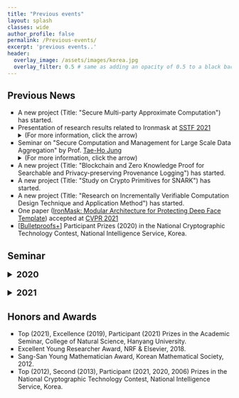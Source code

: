 ```yaml
---
title: "Previous events"
layout: splash
classes: wide
author_profile: false
permalink: /Previous-events/
excerpt: 'previous events..'
header:
  overlay_image: /assets/images/korea.jpg
  overlay_filter: 0.5 # same as adding an opacity of 0.5 to a black background
---
```


## Previous News

<ul type="square">
    <li>
        A new project (Title: "Secure Multi-party Approximate Computation") has started.    
    </li>
    <li>
        Presentation of research results related to Ironmask at <A href="https://research.samsung.com/sstf">SSTF 2021</A>
        <details>
            <summary>
                (For more information, click the arrow)
            </summary>
            <iframe src="https://www.youtube.com/embed/RDl81Jd83zc?start=15563" width="560" height="315" frameborder="0"> </iframe>
        </details>
    </li>
    <li>
        Seminar on "Secure Computation and Management for Large Scale Data Aggregation" by Prof. <A href="https://sites.nd.edu/taeho-jung/">Tae-Ho Jung</A>
        <details>
            <summary>
                (For more information, click the arrow)
            </summary>
            <img src="{{ site.url }}{{ site.baseurl }}/assets/images/0001.jpg">
        </details>
    </li>
    <li>
        A new project (Title: "Blockchain and Zero Knowledge Proof for Searchable and Privacy-preserving Provenance Logging") has started.    
    </li>
    <li>
        A new project (Title: "Study on Crypto Primitives for SNARK") has started.    
    </li>
    <li>
        A new project (Title: "Research on Incrementally Verifiable Computation Design Technique and Application Method") has started.    
    </li>
    <li>
        One paper (<A href="https://openaccess.thecvf.com/content/CVPR2021/html/Kim_IronMask_Modular_Architecture_for_Protecting_Deep_Face_Template_CVPR_2021_paper.html">IronMask: Modular Architecture for Protecting Deep Face Template</A>) accepted at <A href="http://cvpr2021.thecvf.com/">CVPR 2021</A>
    </li>
    <li>
        [<A href="https://eprint.iacr.org/2020/735">Bulletproofs+</A>] Participant Prizes (2020) in the National Cryptographic Technology Contest, National Intelligence Service, Korea.
    </li>
</ul>    


## Seminar

<details>
    <summary style="font-size:1.2rem; font-weight:bold;">
        2020
    </summary>
        <style type="text/css">
    .tg  {border-collapse:collapse;border-color:#93a1a1;border-spacing:0;}
    .tg td{background-color:#fdf6e3;border-color:#93a1a1;border-style:solid;border-width:1px;color:#002b36;
      font-family:Arial, sans-serif;font-size:14px;overflow:hidden;padding:10px 5px;word-break:normal;}
    .tg th{background-color:#657b83;border-color:#93a1a1;border-style:solid;border-width:1px;color:#fdf6e3;
      font-family:Arial, sans-serif;font-size:14px;font-weight:normal;overflow:hidden;padding:10px 5px;word-break:normal;}
    .tg .tg-c3ow{border-color:inherit;text-align:center;vertical-align:top}
    .tg .tg-7jts{border-color:inherit;font-size:18px;text-align:center;vertical-align:top}
    </style>
    <table class="tg" style="undefined;table-layout: fixed; width: 1082px">
    <colgroup>
    <col style="width: 82px">
    <col style="width: 131px">
    <col style="width: 72px">
    <col style="width: 297px">
    <col style="width: 131px">
    <col style="width: 72px">
    <col style="width: 297px">
    </colgroup>
    <thead>
      <tr>
        <th class="tg-7jts" colspan="7">Seminar Schedule</th>
      </tr>
    </thead>
    <tbody>
      <tr>
        <td class="tg-c3ow">Date</td>
        <td class="tg-c3ow">Place(10:00 AM)</td>
        <td class="tg-c3ow">Presenter</td>
        <td class="tg-c3ow">Topic</td>
        <td class="tg-c3ow">Place(2:00 PM)</td>
        <td class="tg-c3ow">Presenter</td>
        <td class="tg-c3ow">Topic</td>
      </tr>
      <tr>
        <td class="tg-c3ow">6/25/2020</td>
        <td class="tg-c3ow"></td>
        <td class="tg-c3ow">N/A</td>
        <td class="tg-c3ow">N/A</td>
        <td class="tg-c3ow">자연과학관 702호</td>
        <td class="tg-c3ow">정희원</td>
          <td class="tg-c3ow"><A href="https://scalingbitcoin.org/papers/mimblewimble.pdf">Mimblewimble</A> &amp; <A href="https://eprint.iacr.org/2019/191.pdf">Zether</A></td>
      </tr>
      <tr>
        <td class="tg-c3ow">7/9/2020</td>
        <td class="tg-c3ow">자연과학관 702호</td>
        <td class="tg-c3ow">김선필</td>
        <td class="tg-c3ow">zkRollup</td>
        <td class="tg-c3ow">자연과학관 702호</td>
        <td class="tg-c3ow">주찬양</td>
          <td class="tg-c3ow"><A href="http://citeseerx.ist.psu.edu/viewdoc/download?doi=10.1.1.217.4200&rep=rep1&type=pdf">GKR</A></td>
      </tr>
      <tr>
        <td class="tg-c3ow">7/16/2020</td>
        <td class="tg-c3ow">자연과학관 702호</td>
        <td class="tg-c3ow">김동영</td>
          <td class="tg-c3ow">Interoperability(<A href="https://eprint.iacr.org/2020/433.pdf">zkrelay)</A></td>
        <td class="tg-c3ow">자연과학관 702호</td>
        <td class="tg-c3ow">이현범</td>
          <td class="tg-c3ow"><A href="https://eprint.iacr.org/2019/099.pdf">Sonic</A></td>
      </tr>
      <tr>
        <td class="tg-c3ow">7/23/2020</td>
        <td class="tg-c3ow">자연과학관 702호</td>
        <td class="tg-c3ow">김동영</td>
          <td class="tg-c3ow">Interoperability(<A href="https://eprint.iacr.org/2018/1239.pdf">Proof-of-Stake Sidechains</A>)</td>
        <td class="tg-c3ow">자연과학관 702호</td>
        <td class="tg-c3ow">정희원</td>
          <td class="tg-c3ow">Interoperability (<A href="https://arxiv.org/pdf/2002.01847.pdf">Zendoo</A>+alpha)</td>
      </tr>
      <tr>
        <td class="tg-c3ow">7/30/2020</td>
        <td class="tg-c3ow">자연과학관 702호</td>
        <td class="tg-c3ow">서재홍</td>
        <td class="tg-c3ow">Inception</td>
        <td class="tg-c3ow"></td>
        <td class="tg-c3ow">N/A</td>
        <td class="tg-c3ow">N/A</td>
      </tr>
      <tr>
        <td class="tg-c3ow">8/6/2020</td>
        <td class="tg-c3ow">자연과학관 702호</td>
        <td class="tg-c3ow">김동우</td>
          <td class="tg-c3ow"><A href="https://eprint.iacr.org/2019/142.pdf">LegoSNARK</A></td>
        <td class="tg-c3ow">자연과학관 702호</td>
        <td class="tg-c3ow">이현범</td>
          <td class="tg-c3ow"><A href="https://eprint.iacr.org/2019/1229.pdf">Supersonic</A></td>
      </tr>
      <tr>
        <td class="tg-c3ow">8/13/2020</td>
        <td class="tg-c3ow">자연과학관 702호</td>
        <td class="tg-c3ow">김지승</td>
          <td class="tg-c3ow"><A href="https://eprint.iacr.org/2018/601.pdf">VDF</A></td>
        <td class="tg-c3ow">자연과학관 702호</td>
        <td class="tg-c3ow">김선필</td>
          <td class="tg-c3ow"><A href="https://eprint.iacr.org/2019/953.pdf">Plonk</A></td>
      </tr>
      <tr>
        <td class="tg-c3ow">10/19/2020</td>
        <td class="tg-c3ow"></td>
        <td class="tg-c3ow">N/A</td>
        <td class="tg-c3ow">N/A</td>
        <td class="tg-c3ow">자연과학관 751호</td>
        <td class="tg-c3ow">주찬양</td>
          <td class="tg-c3ow"><A href="https://eprint.iacr.org/2019/1482.pdf">Virgo</A></td>
      </tr>
      <tr>
        <td class="tg-c3ow">10/26/2020</td>
        <td class="tg-c3ow">자연과학관 751호</td>
        <td class="tg-c3ow">손용하</td>
          <td class="tg-c3ow"><A href="https://eprint.iacr.org/2018/1188.pdf">Accumulator</A></td>
        <td class="tg-c3ow">자연과학관 751호</td>
        <td class="tg-c3ow">김창진</td>
          <td class="tg-c3ow"><A href="https://eprint.iacr.org/2016/260.pdf">Groth16</A></td>
      </tr>
      <tr>
        <td class="tg-c3ow">11/5/2020</td>
        <td class="tg-c3ow"></td>
        <td class="tg-c3ow">N/A</td>
        <td class="tg-c3ow">N/A</td>
        <td class="tg-c3ow">자연과학관 746호</td>
        <td class="tg-c3ow">김창진</td>
          <td class="tg-c3ow"><A href="https://eprint.iacr.org/2016/260.pdf">Groth16</A></td>
      </tr>
      <tr>
        <td class="tg-c3ow">11/9/2020</td>
        <td class="tg-c3ow">자연과학관 751호</td>
        <td class="tg-c3ow">김선필</td>
          <td class="tg-c3ow"><A href="https://eprint.iacr.org/2019/1177.pdf">Inner Pairing Product</A></td>
        <td class="tg-c3ow">자연과학관 751호</td>
        <td class="tg-c3ow">이현범</td>
          <td class="tg-c3ow"><A href="https://eprint.iacr.org/2020/1274.pdf">Dory</A> &amp; <A href="https://eprint.iacr.org/2020/1275.pdf">Kopis</A></td>
      </tr>
      <tr>
        <td class="tg-c3ow">11/16/2020</td>
        <td class="tg-c3ow">자연과학관 751호</td>
        <td class="tg-c3ow">이현범</td>
        <td class="tg-c3ow"><A href="https://eprint.iacr.org/2020/1274.pdf">Dory</A> &amp; <A href="https://eprint.iacr.org/2020/1275.pdf">Kopis</A></td>
        <td class="tg-c3ow">자연과학관 751호</td>
        <td class="tg-c3ow">김동우</td>
        <td class="tg-c3ow">Verifiable Computation on Encrypted Data</td>
      </tr>
      <tr>
        <td class="tg-c3ow">11/19/2020</td>
        <td class="tg-c3ow"></td>
        <td class="tg-c3ow">N/A</td>
        <td class="tg-c3ow">N/A</td>
        <td class="tg-c3ow">자연과학관 751호</td>
        <td class="tg-c3ow">김지승</td>
        <td class="tg-c3ow">Cryptanalysis of LPN</td>
      </tr>
      <tr>
        <td class="tg-c3ow">12/10/2020</td>
        <td class="tg-c3ow"></td>
        <td class="tg-c3ow">N/A</td>
        <td class="tg-c3ow">N/A</td>
        <td class="tg-c3ow">자연과학관 751호</td>
        <td class="tg-c3ow">김선필</td>
        <td class="tg-c3ow"><A href="https://eprint.iacr.org/2020/1274.pdf">Dory</A></td>
      </tr>
      <tr>
        <td class="tg-c3ow">12/24/2020</td>
        <td class="tg-c3ow"></td>
        <td class="tg-c3ow">N/A</td>
        <td class="tg-c3ow">N/A</td>
        <td class="tg-c3ow">자연과학관 751호</td>
        <td class="tg-c3ow">서재홍</td>
        <td class="tg-c3ow"><A href="https://eprint.iacr.org/2020/1274.pdf">Dory</A> &amp; Inception</td>
      </tr>  
    </tbody>
    </table>

</details>

<br>

<details>
    <summary style="font-size:1.2rem; font-weight:bold;">
        2021
    </summary>
        <style type="text/css">
    .tg  {border-collapse:collapse;border-color:#93a1a1;border-spacing:0;}
    .tg td{background-color:#fdf6e3;border-color:#93a1a1;border-style:solid;border-width:1px;color:#002b36;
      font-family:Arial, sans-serif;font-size:14px;overflow:hidden;padding:10px 5px;word-break:normal;}
    .tg th{background-color:#657b83;border-color:#93a1a1;border-style:solid;border-width:1px;color:#fdf6e3;
      font-family:Arial, sans-serif;font-size:14px;font-weight:normal;overflow:hidden;padding:10px 5px;word-break:normal;}
    .tg .tg-c3ow{border-color:inherit;text-align:center;vertical-align:top}
    .tg .tg-7jts{border-color:inherit;font-size:18px;text-align:center;vertical-align:top}
    </style>
    <table class="tg" style="undefined;table-layout: fixed; width: 1082px">
    <colgroup>
    <col style="width: 82px">
    <col style="width: 131px">
    <col style="width: 72px">
    <col style="width: 297px">
    <col style="width: 131px">
    <col style="width: 72px">
    <col style="width: 297px">
    </colgroup>
    <thead>
      <tr>
        <th class="tg-7jts" colspan="7">Seminar Schedule</th>
      </tr>
    </thead>
    <tbody>
      <tr>
        <td class="tg-c3ow">Date</td>
        <td class="tg-c3ow">Place(10:00 AM)</td>
        <td class="tg-c3ow">Presenter</td>
        <td class="tg-c3ow">Topic</td>
        <td class="tg-c3ow">Place(2:00 PM)</td>
        <td class="tg-c3ow">Presenter</td>
        <td class="tg-c3ow">Topic</td>
      </tr>
      <tr>
        <td class="tg-c3ow">1/7</td>
        <td class="tg-c3ow"><A href="https://zoom.us/j/91625915128#success">Zoom Link</A></td>
        <td class="tg-c3ow">주찬양</td>
        <td class="tg-c3ow"><A href="https://papers.nips.cc/paper/2017/file/6048ff4e8cb07aa60b6777b6f7384d52-Paper.pdf">SafetyNets</A></td>
         <td class="tg-c3ow"></td>
        <td class="tg-c3ow">N/A</td>
        <td class="tg-c3ow">N/A</td>
      </tr>
      <tr>
        <td class="tg-c3ow">1/21</td>
        <td class="tg-c3ow">자연과학관 702호</td>
        <td class="tg-c3ow">김선필</td>
        <td class="tg-c3ow"><A href="https://iacr.org/archive/tcc2008/49480001/49480001.pdf">Incrementally Verifiable Computation</A></td>
        <td class="tg-c3ow"></td>
        <td class="tg-c3ow">N/A</td>
        <td class="tg-c3ow">N/A</td>
      </tr>  
      <tr>
        <td class="tg-c3ow">1/28</td>
        <td class="tg-c3ow"><A href="https://us02web.zoom.us/j/86870082959">Zoom Link</A></td>
        <td class="tg-c3ow">이현범</td>
        <td class="tg-c3ow">Inception</td>
        <td class="tg-c3ow"></td>
        <td class="tg-c3ow">N/A</td>
        <td class="tg-c3ow">N/A</td>
      </tr>  
      <tr>
        <td class="tg-c3ow">2/4</td>
        <td class="tg-c3ow"><A href="https://us02web.zoom.us/j/6830970476">Zoom Link</A></td>
        <td class="tg-c3ow">정희원</td>
        <td class="tg-c3ow">Privacy-preserving decentralized exchange</td>
        <td class="tg-c3ow"></td>
        <td class="tg-c3ow">N/A</td>
        <td class="tg-c3ow">N/A</td>
      </tr>  
      <tr>
        <td class="tg-c3ow">7/2</td>
        <td class="tg-c3ow">자연과학관 707호</td>
        <td class="tg-c3ow">FR Team</td>
        <td class="tg-c3ow">Face Recognition</td>
        <td class="tg-c3ow"></td>
        <td class="tg-c3ow">N/A</td>
        <td class="tg-c3ow">N/A</td>
      </tr>
      <tr>
        <td class="tg-c3ow">7/12</td>
        <td class="tg-c3ow"><A href="https://us02web.zoom.us/j/87310910372">Zoom Link</A></td>
        <td class="tg-c3ow">FR Team</td>
        <td class="tg-c3ow"><A href="https://openaccess.thecvf.com/content/CVPR2021/papers/Meng_MagFace_A_Universal_Representation_for_Face_Recognition_and_Quality_Assessment_CVPR_2021_paper.pdf">MagFace: A Universal Representation for Face Recognition and Quality Assessment</A></td>
        <td class="tg-c3ow"></td>
        <td class="tg-c3ow">N/A</td>
        <td class="tg-c3ow">N/A</td>
      </tr> 
      <tr>
        <td class="tg-c3ow">7/16</td>
        <td class="tg-c3ow"><A href="https://us02web.zoom.us/j/87310910372">Zoom Link</A></td>
        <td class="tg-c3ow">FR Team</td>
        <td class="tg-c3ow"><A href="https://arxiv.org/pdf/2010.05222.pdf">Partial FC: Training 10 Million Identities on a Single Machine</A></td>
        <td class="tg-c3ow"></td>
        <td class="tg-c3ow">N/A</td>
        <td class="tg-c3ow">N/A</td>
      </tr> 
    </tbody>
    </table>      
</details>        


## Honors and Awards

<ul type="square">
    <li>
        Top (2021), Excellence (2019), Participant (2021) Prizes in the Academic Seminar, College of Natural Science, Hanyang University.
    </li>
    <li>
        Excellent Young Researcher Award, NRF & Elsevier, 2018.
    </li>
    <li>
        Sang-San Young Mathematician Award, Korean Mathematical Society, 2012. 
    </li>
    <li>
        Top (2012), Second (2013), Participant (2021, 2020, 2006) Prizes in the National Cryptographic Technology Contest, National Intelligence Service, Korea.
    </li>
</ul>    
